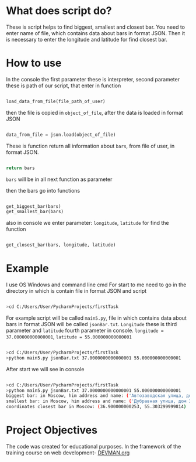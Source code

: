 # What does script do?
These is script helps to find biggest, smallest and closest bar. You need to enter name of file, which contains data about bars in format JSON. Then it is necessary to enter the longitude and latitude for find closest bar. 

# How to use 
In the console the first parameter these is interpreter, second parameter these is path of our script, that enter in function
```python

load_data_from_file(file_path_of_user)

```
then the file is copied in `object_of_file`, after the data is loaded in format JSON 
 ```python 
 
 data_from_file = json.load(object_of_file)

```
These is function return all information about `bars`, from file of user, in format JSON. 
```python

return bars

```
`bars` will be in all next function as parameter


then the bars go into functions
```python 

get_biggest_bar(bars)
get_smallest_bar(bars)

```
also in console we enter parameter: `longitude`, `latitude` for find the function 
```python 

get_closest_bar(bars, longitude, latitude)

```

# Example

I use OS Windows and command line cmd
For start to me need to go in the directory in which is contain file in format JSON and script 

```bash

>cd C:/Users/User/PycharmProjects/firstTask

```
For example script will be called `main5.py`, file in which contains data about bars in format JSON will be called `jsonBar.txt`.
`Longitude` these is third parameter and `latitude` fourth parameter in console.
`longitude = 37.000000000000001`, `latitude = 55.000000000000001`

```bash

>cd C:/Users/User/PycharmProjects/firstTask
>python main5.py jsonBar.txt 37.0000000000000001 55.000000000000001

```
After start we will see in console

```bash

>cd C:/Users/User/PycharmProjects/firstTask
>python main5.py jsonBar.txt 37.0000000000000001 55.000000000000001
biggest bar: in Moscow, him address and name: ('Автозаводская улица, дом 23, строение 1', 'Спорт бар «Красная машина»')
smallest bar: in Moscow, him address and name: ('Дубравная улица, дом 34/29', 'БАР. СОКИ')
coordinates closest bar in Moscow: (36.900000000253, 55.303299999814)
```

# Project Objectives

The code was created for educational purposes. In the framework of the training course on web development- [DEVMAN.org](https://devman.org)
